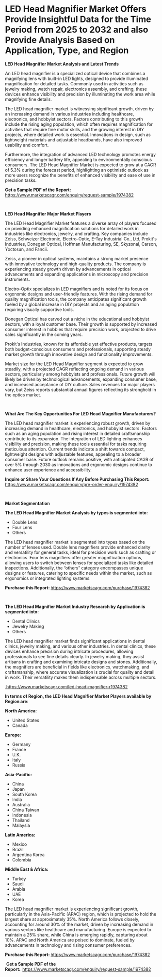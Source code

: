 <p><h1>LED Head Magnifier Market Offers Provide Insightful Data for the Time Period from 2025 to 2032 and also Provide Analysis Based on Application, Type, and Region</h1></p><p><strong>LED Head Magnifier Market Analysis and Latest Trends</strong></p>
<p><p>An LED head magnifier is a specialized optical device that combines a magnifying lens with built-in LED lights, designed to provide illuminated magnification for detailed tasks. Commonly used in activities such as jewelry making, watch repair, electronics assembly, and crafting, these devices enhance visibility and precision by illuminating the work area while magnifying fine details. </p><p>The LED head magnifier market is witnessing significant growth, driven by an increasing demand in various industries including healthcare, electronics, and hobbyist sectors. Factors contributing to this growth include the rising aging population, which often requires magnification for activities that require fine motor skills, and the growing interest in DIY projects, where detailed work is essential. Innovations in design, such as lightweight materials and adjustable headbands, have also improved usability and comfort.</p><p>Furthermore, the integration of advanced LED technology promotes energy efficiency and longer battery life, appealing to environmentally conscious consumers. The LED Head Magnifier Market is expected to grow at a CAGR of 5.3% during the forecast period, highlighting an optimistic outlook as more users recognize the benefits of enhanced visibility and ease of use in precision tasks.</p></p>
<p><strong>Get a Sample PDF of the Report:&nbsp;</strong> <a href="https://www.marketscagr.com/enquiry/request-sample/1974382?utm_campaign=3033&utm_medium=2&utm_source=Github&utm_content=ia&utm_term=15042025&utm_id=led-head-magnifier">https://www.marketscagr.com/enquiry/request-sample/1974382</a></p>
<p>&nbsp;</p>
<p><strong>LED Head Magnifier Major Market Players</strong></p>
<p><p>The LED Head Magnifier Market features a diverse array of players focused on providing enhanced magnification solutions for detailed work in industries like electronics, jewelry, and crafting. Key companies include Zeiss, Schweizer Electronic, Electro-Optix, E-Tay Industrial Co., Ltd, Prokit's Industries, Donegan Optical, Hoffman Manufacturing, SE, Skyzonal, Carson, Yoctosun, and Fancii.</p><p>Zeiss, a pioneer in optical systems, maintains a strong market presence with innovative technology and high-quality products. The company is experiencing steady growth driven by advancements in optical advancements and expanding applications in microscopy and precision instruments. </p><p>Electro-Optix specializes in LED magnifiers and is noted for its focus on ergonomic designs and user-friendly features. With the rising demand for quality magnification tools, the company anticipates significant growth fueled by a global increase in DIY projects and an aging population requiring visually supportive tools.</p><p>Donegan Optical has carved out a niche in the educational and hobbyist sectors, with a loyal customer base. Their growth is supported by increased consumer interest in hobbies that require precision work, projected to drive sales significantly in the coming years. </p><p>Prokit's Industries, known for its affordable yet effective products, targets both budget-conscious consumers and professionals, supporting steady market growth through innovative design and functionality improvements.</p><p>Market size for the LED Head Magnifier segment is expected to grow steadily, with a projected CAGR reflecting ongoing demand in various sectors, particularly among hobbyists and professionals. Future growth will likely be driven by technological advancements, expanding consumer base, and increased acceptance of DIY culture. Sales revenues for major players vary, but Zeiss reports substantial annual figures reflecting its stronghold in the optics market.</p></p>
<p>&nbsp;</p>
<p><strong>What Are The Key Opportunities For LED Head Magnifier Manufacturers?</strong></p>
<p><p>The LED head magnifier market is experiencing robust growth, driven by increasing demand in healthcare, electronics, and hobbyist sectors. Factors such as an aging population and rising interest in detailed craftsmanship contribute to its expansion. The integration of LED lighting enhances visibility and precision, making these tools essential for tasks requiring meticulous attention. Current trends indicate a shift towards compact, lightweight designs with adjustable features, appealing to a broader consumer base. Future outlook remains positive, with anticipated CAGR of over 5% through 2030 as innovations and ergonomic designs continue to enhance user experience and accessibility.</p></p>
<p><strong>Inquire or Share Your Questions If Any Before Purchasing This Report:</strong> <a href="https://www.marketscagr.com/enquiry/pre-order-enquiry/1974382?utm_campaign=3033&utm_medium=2&utm_source=Github&utm_content=ia&utm_term=15042025&utm_id=led-head-magnifier">https://www.marketscagr.com/enquiry/pre-order-enquiry/1974382</a></p>
<p>&nbsp;</p>
<p><strong>Market Segmentation</strong></p>
<p><strong>The LED Head Magnifier Market Analysis by types is segmented into:</strong></p>
<p><ul><li>Double Lens</li><li>Four Lens</li><li>Others</li></ul></p>
<p><p>The LED head magnifier market is segmented into types based on the number of lenses used. Double lens magnifiers provide enhanced clarity and versatility for general tasks, ideal for precision work such as crafting or electronics. Four lens magnifiers offer greater magnification options, allowing users to switch between lenses for specialized tasks like detailed inspections. Additionally, the “others” category encompasses unique designs or features, catering to specific needs within the market, such as ergonomics or integrated lighting systems.</p></p>
<p><strong>Purchase this Report:&nbsp;</strong><a href="https://www.marketscagr.com/purchase/1974382?utm_campaign=3033&utm_medium=2&utm_source=Github&utm_content=ia&utm_term=15042025&utm_id=led-head-magnifier">https://www.marketscagr.com/purchase/1974382</a></p>
<p>&nbsp;</p>
<p><strong>The LED Head Magnifier Market Industry Research by Application is segmented into:</strong></p>
<p><ul><li>Dental Clinics</li><li>Jewelry Making</li><li>Others</li></ul></p>
<p><p>The LED head magnifier market finds significant applications in dental clinics, jewelry making, and various other industries. In dental clinics, these devices enhance precision during intricate procedures, allowing professionals to see fine details clearly. In jewelry making, they assist artisans in crafting and examining intricate designs and stones. Additionally, the magnifiers are beneficial in fields like electronics, watchmaking, and craftsmanship, where accurate visualization is crucial for quality and detail in work. Their versatility makes them indispensable across multiple sectors.</p></p>
<p><a href="https://www.marketscagr.com/led-head-magnifier-r1974382?utm_campaign=3033&utm_medium=2&utm_source=Github&utm_content=ia&utm_term=15042025&utm_id=led-head-magnifier">&nbsp;https://www.marketscagr.com/led-head-magnifier-r1974382</a></p>
<p><strong>In terms of Region, the LED Head Magnifier Market Players available by Region are:</strong></p>
<p>
    <p> <strong> North America: </strong>
        <ul>
            <li>United States</li>
            <li>Canada</li>
        </ul>
        </p> 
    <p> <strong> Europe: </strong>
        <ul>
            <li>Germany</li>
            <li>France</li>
            <li>U.K.</li>
            <li>Italy</li>
            <li>Russia</li>
        </ul>
        </p> 
    <p> <strong> Asia-Pacific: </strong>
        <ul>
            <li>China</li>
            <li>Japan</li>
            <li>South Korea</li>
            <li>India</li>
            <li>Australia</li>
            <li>China Taiwan</li>
            <li>Indonesia</li>
            <li>Thailand</li>
            <li>Malaysia</li>
        </ul>
        </p> 
    <p> <strong> Latin America: </strong>
        <ul>
            <li>Mexico</li>
            <li>Brazil</li>
            <li>Argentina Korea</li>
            <li>Colombia</li>
        </ul>
        </p> 
    <p> <strong> Middle East & Africa: </strong>
        <ul>
            <li>Turkey</li>
            <li>Saudi</li>
            <li>Arabia</li>
            <li>UAE</li>
            <li>Korea</li>
        </ul>
    </p>
    </p>
<p><p>The LED head magnifier market is experiencing significant growth, particularly in the Asia-Pacific (APAC) region, which is projected to hold the largest share at approximately 35%. North America follows closely, accounting for around 30% of the market, driven by increasing demand in various sectors like healthcare and manufacturing. Europe is expected to maintain a 25% share, while China is emerging rapidly, capturing about 10%. APAC and North America are poised to dominate, fueled by advancements in technology and rising consumer preferences.</p></p>
<p><strong>Purchase this Report: </strong><a href="https://www.marketscagr.com/purchase/1974382?utm_campaign=3033&utm_medium=2&utm_source=Github&utm_content=ia&utm_term=15042025&utm_id=led-head-magnifier">https://www.marketscagr.com/purchase/1974382</a></p>
<p>&nbsp;<strong>Get a Sample PDF of the Report:&nbsp;&nbsp;</strong><a href="https://www.marketscagr.com/enquiry/request-sample/1974382?utm_campaign=3033&utm_medium=2&utm_source=Github&utm_content=ia&utm_term=15042025&utm_id=led-head-magnifier">https://www.marketscagr.com/enquiry/request-sample/1974382</a></p>
<p><strong></strong></p>
<p><p></p><p></p><p></p></p>
